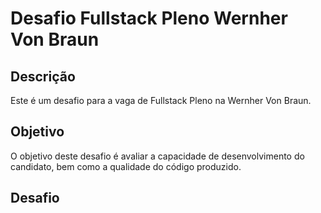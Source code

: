 # Desafio Fullstack Pleno Wernher Von Braun

## Descrição

Este é um desafio para a vaga de Fullstack Pleno na Wernher Von Braun.

## Objetivo

O objetivo deste desafio é avaliar a capacidade de desenvolvimento do candidato, bem como a qualidade do código produzido.

## Desafio
